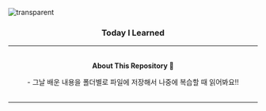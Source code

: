 ![transparent](https://capsule-render.vercel.app/api?type=transparent&fontColor=ffcc33&text=MinJun's%20GitHub%20&height=150&fontSize=60&desc=TIL&descAlignY=75&descAlign=60)

<h3 align="center">Today I Learned</h3>

<hr>

<p align="center">
    <Strong><br>About This Repository 🥰</Strong><br>
</p>

<p align="center">
    - 그날 배운 내용을 폴더별로 파일에 저장해서 나중에 복습할 때 읽어봐요!!<br>
    <br>
</p>

<hr>